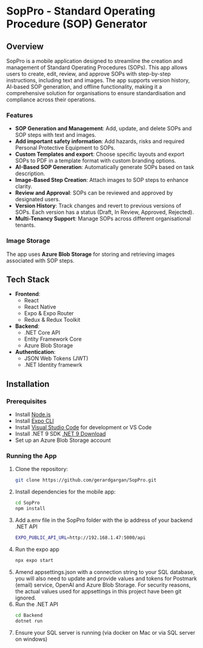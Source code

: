 # SopPro - Standard Operating Procedure (SOP) Generator

## Overview

SopPro is a mobile application designed to streamline the creation and management of Standard Operating Procedures (SOPs). This app allows users to create, edit, review, and approve SOPs with step-by-step instructions, including text and images. The app supports version history, AI-based SOP generation, and offline functionality, making it a comprehensive solution for organisations to ensure standardisation and compliance across their operations.

### Features
- **SOP Generation and Management**: Add, update, and delete SOPs and SOP steps with text and images.
- **Add important safety information**: Add hazards, risks and required Personal Protective Equipment to SOPs.
- **Custom Templates and export**: Choose specific layouts and export SOPs to PDF in a template format with custom branding options.
- **AI-Based SOP Generation**: Automatically generate SOPs based on task description.
- **Image-Based Step Creation**: Attach images to SOP steps to enhance clarity.
- **Review and Approval**: SOPs can be reviewed and approved by designated users.
- **Version History**: Track changes and revert to previous versions of SOPs. Each version has a status (Draft, In Review, Approved, Rejected).
- **Multi-Tenancy Support**: Manage SOPs across different organisational tenants.

### Image Storage
The app uses **Azure Blob Storage** for storing and retrieving images associated with SOP steps.

## Tech Stack

- **Frontend**: 
  - React
  - React Native
  - Expo & Expo Router
  - Redux & Redux Toolkit
- **Backend**: 
  - .NET Core API
  - Entity Framework Core
  - Azure Blob Storage
- **Authentication**:
  - JSON Web Tokens (JWT)
  - .NET Identity framewrk

## Installation

### Prerequisites
- Install [Node.js](https://nodejs.org/)
- Install [Expo CLI](https://docs.expo.dev/get-started/installation/)
- Install [Visual Studio Code](https://code.visualstudio.com/) for development or VS Code
- Install .NET 9 SDK [.NET 9 Download](https://dotnet.microsoft.com/en-us/download/dotnet/9.0)
- Set up an Azure Blob Storage account

### Running the App
1. Clone the repository:
   ```bash
   git clone https://github.com/gerardgargan/SopPro.git
2. Install dependencies for the mobile app:
   ```bash
   cd SopPro
   npm install
3. Add a.env file in the SopPro folder with the ip address of your backend .NET API
   ```bash
   EXPO_PUBLIC_API_URL=http://192.168.1.47:5000/api
4. Run the expo app
   ```bash
   npx expo start
5. Amend appsettings.json with a connection string to your SQL database, you will also need to update and provide values and tokens for Postmark (email) service, OpenAI and Azure Blob Storage.
   For security reasons, the actual values used for appsettings in this project have been git ignored.
6. Run the .NET API
   ```bash
   cd Backend
   dotnet run
7. Ensure your SQL server is running (via docker on Mac or via SQL server on windows)
   
